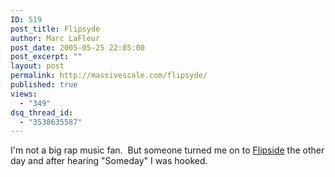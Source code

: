 ```yaml
---
ID: 519
post_title: Flipsyde
author: Marc LaFleur
post_date: 2005-05-25 22:05:00
post_excerpt: ""
layout: post
permalink: http://massivescale.com/flipsyde/
published: true
views:
  - "349"
dsq_thread_id:
  - "3538635587"
---
```

<p>I'm not a big rap music fan.&nbsp; But someone turned me on to <a href="http://www.flipsyde.com/">Flipside</a>&nbsp;the other day and after hearing "Someday" I was hooked.&nbsp;&nbsp;</p>